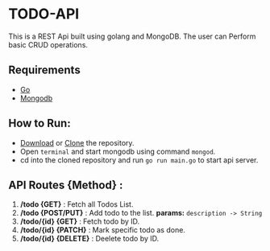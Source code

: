 # TODO-API

This is a REST Api built using golang and MongoDB. The user can Perform basic CRUD operations.

## Requirements

* [Go](https://golang.org/doc/install)
* [Mongodb](https://docs.mongodb.com/manual/installation/)

## How to Run:

* [Download](https://github.com/sagarchoudhary96/TODO-API/archive/master.zip) or [Clone](https://github.com/sagarchoudhary96/TODO-API.git) the repository.
* Open `terminal` and start mongodb using command `mongod`.
* cd into the cloned repository and run `go run main.go` to start api server.

## API Routes {Method} :

1. **/todo  {GET}** :
  Fetch all Todos List.
2. **/todo  {POST/PUT}** : Add todo to the list. 
  __params:__ `description -> String`
3. **/todo/{id}  {GET}** : Fetch todo by ID.
4. **/todo/{id}  {PATCH}** : Mark specific todo as done.
5. **/todo/{id}  {DELETE}** : Deelete todo by ID.
